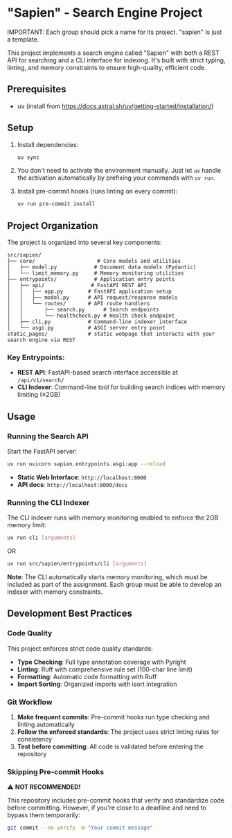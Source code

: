 # "Sapien" - Search Engine Project

IMPORTANT: Each group should pick a name for its project. "sapien" is just a template.

This project implements a search engine called "Sapien" with both a REST API for searching and a CLI interface for indexing. It's built with strict typing, linting, and memory constraints to ensure high-quality, efficient code.

## Prerequisites

- uv (install from https://docs.astral.sh/uv/getting-started/installation/)

## Setup

1. Install dependencies:
   ```bash
   uv sync
   ```

2. You don't need to activate the environment manually. Just let `uv` handle the activation automatically by prefixing your commands with `uv run`.

3. Install pre-commit hooks (runs linting on every commit):
   ```bash
   uv run pre-commit install
   ```

## Project Organization

The project is organized into several key components:

```
src/sapien/
├── core/                    # Core models and utilities
│   ├── model.py            # Document data models (Pydantic)
│   └── limit_memory.py     # Memory monitoring utilities
├── entrypoints/            # Application entry points
│   ├── api/               # FastAPI REST API
│   │   ├── app.py        # FastAPI application setup
│   │   ├── model.py      # API request/response models
│   │   └── routes/       # API route handlers
│   │       ├── search.py      # Search endpoints
│   │       └── healthcheck.py # Health check endpoint
│   ├── cli.py            # Command-line indexer interface
│   └── asgi.py           # ASGI server entry point
static_pages/             # static webpage that interacts with your search engine via REST
```

### Key Entrypoints:

- **REST API**: FastAPI-based search interface accessible at `/api/v1/search/`
- **CLI Indexer**: Command-line tool for building search indices with memory limiting (≤2GB)

## Usage

### Running the Search API

Start the FastAPI server:
```bash
uv run uvicorn sapien.entrypoints.asgi:app --reload
```
- **Static Web Interface**: `http://localhost:8000`
- **API docs**: `http://localhost:8000/docs`

### Running the CLI Indexer

The CLI indexer runs with memory monitoring enabled to enforce the 2GB memory limit:
```bash
uv run cli [arguments]
```
OR
```bash
uv run src/sapien/entrypoints/cli [arguments]
```

**Note**: The CLI automatically starts memory monitoring, which must be included as part of the assignment.
Each group must be able to develop an indexer with memory constraints.

## Development Best Practices

### Code Quality

This project enforces strict code quality standards:

- **Type Checking**: Full type annotation coverage with Pyright
- **Linting**: Ruff with comprehensive rule set (100-char line limit)
- **Formatting**: Automatic code formatting with Ruff
- **Import Sorting**: Organized imports with isort integration

### Git Workflow

1. **Make frequent commits**: Pre-commit hooks run type checking and linting automatically
2. **Follow the enforced standards**: The project uses strict linting rules for consistency
3. **Test before committing**: All code is validated before entering the repository

### Skipping Pre-commit Hooks

⚠️ **NOT RECOMMENDED!**

This repository includes pre-commit hooks that verify and standardize code before committing. However, if you're close to a deadline and need to bypass them temporarily:

```bash
git commit --no-verify -m "Your commit message"
```
